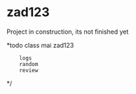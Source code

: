# zad123
Project in construction, its not finished yet

*todo
        class mai
        zad123
        
        logs
        random
        review
        
*/
